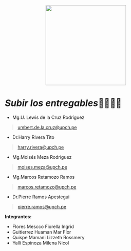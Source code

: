 <p align="center">
  <img src="https://semanadelcannabis.cayetano.edu.pe/assets/img/logo-upch.png" width="250">
 
</p>

# *Subir los entregables*🫠👩‍🎓📌

- Mg.U. Lewis de la Cruz Rodríguez
> umbert.de.la.cruz@upch.pe
- Dr.Harry Rivera Tito
> harry.rivera@upch.pe
- Mg.Moisés Meza Rodríguez
> moises.meza@upch.pe
- Mg.Marcos Retamozo Ramos
> marcos.retamozo@upch.pe
- Dr.Pierre Ramos Apestegui
> pierre.ramos@upch.pe

**Integrantes:**

- Flores Mescco Fiorella Ingrid
- Guitierrez Huaman Mar Flor
- Quispe Mamani Lizzeth Rossmery 
- Yalli Espinoza Milena Nicol






